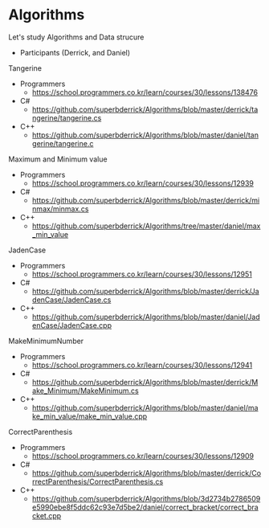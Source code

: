 # Algorithms

Let's study Algorithms and Data strucure 
- Participants (Derrick, and Daniel)



Tangerine 
- Programmers
    - https://school.programmers.co.kr/learn/courses/30/lessons/138476
- C# 
    - https://github.com/superbderrick/Algorithms/blob/master/derrick/tangerine/tangerine.cs
- C++ 
    - https://github.com/superbderrick/Algorithms/blob/master/daniel/tangerine/tangerine.c


Maximum and Minimum value
- Programmers
    - https://school.programmers.co.kr/learn/courses/30/lessons/12939
- C# 
    - https://github.com/superbderrick/Algorithms/blob/master/derrick/minmax/minmax.cs
- C++ 
    - https://github.com/superbderrick/Algorithms/tree/master/daniel/max_min_value


JadenCase
- Programmers
    - https://school.programmers.co.kr/learn/courses/30/lessons/12951
- C# 
    - https://github.com/superbderrick/Algorithms/blob/master/derrick/JadenCase/JadenCase.cs
- C++ 
    - https://github.com/superbderrick/Algorithms/blob/master/daniel/JadenCase/JadenCase.cpp
    
MakeMinimumNumber
- Programmers
    - https://school.programmers.co.kr/learn/courses/30/lessons/12941
- C# 
    - https://github.com/superbderrick/Algorithms/blob/master/derrick/Make_Minimum/MakeMinimum.cs
- C++ 
    - https://github.com/superbderrick/Algorithms/blob/master/daniel/make_min_value/make_min_value.cpp

CorrectParenthesis
- Programmers
    - https://school.programmers.co.kr/learn/courses/30/lessons/12909
- C# 
    - https://github.com/superbderrick/Algorithms/blob/master/derrick/CorrectParenthesis/CorrectParenthesis.cs
- C++ 
    - https://github.com/superbderrick/Algorithms/blob/3d2734b2786509e5990ebe8f5ddc62c93e7d5be2/daniel/correct_bracket/correct_bracket.cpp
